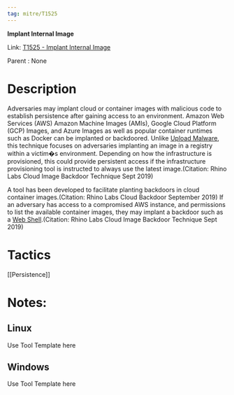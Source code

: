 ```yaml
---
tag: mitre/T1525
---
```


**Implant Internal Image**

Link: [T1525 - Implant Internal Image](https://attack.mitre.org/techniques/T1525)

Parent : None


# Description

Adversaries may implant cloud or container images with malicious code to establish persistence after gaining access to an environment. Amazon Web Services (AWS) Amazon Machine Images (AMIs), Google Cloud Platform (GCP) Images, and Azure Images as well as popular container runtimes such as Docker can be implanted or backdoored. Unlike [Upload Malware](https://attack.mitre.org/techniques/T1608/001), this technique focuses on adversaries implanting an image in a registry within a victim�s environment. Depending on how the infrastructure is provisioned, this could provide persistent access if the infrastructure provisioning tool is instructed to always use the latest image.(Citation: Rhino Labs Cloud Image Backdoor Technique Sept 2019)

A tool has been developed to facilitate planting backdoors in cloud container images.(Citation: Rhino Labs Cloud Backdoor September 2019) If an adversary has access to a compromised AWS instance, and permissions to list the available container images, they may implant a backdoor such as a [Web Shell](https://attack.mitre.org/techniques/T1505/003).(Citation: Rhino Labs Cloud Image Backdoor Technique Sept 2019)

# Tactics


[[Persistence]]


# Notes:

## Linux

Use Tool Template here

## Windows

Use Tool Template here